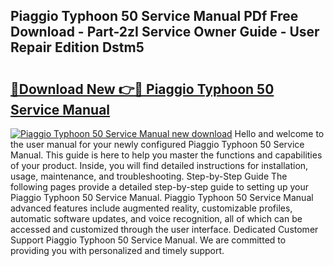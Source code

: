 ## Piaggio Typhoon 50 Service Manual PDf Free Download - Part-2zI Service Owner Guide - User Repair Edition Dstm5

# <h2><a href="http://cf13204.oget.top/?id=Piaggio+Typhoon+50+Service+Manual">🔗Download New 👉🔴 Piaggio Typhoon 50 Service Manual</a></h2>

[![Piaggio Typhoon 50 Service Manual new download](https://i.imgur.com/5g1atiW.png)](http://cf13204.oget.top/?id=Piaggio+Typhoon+50+Service+Manual)
Hello and welcome to the user manual for your newly configured Piaggio Typhoon 50 Service Manual. This guide is here to help you master the functions and capabilities of your product. Inside, you will find detailed instructions for installation, usage, maintenance, and troubleshooting. Step-by-Step Guide The following pages provide a detailed step-by-step guide to setting up your Piaggio Typhoon 50 Service Manual. Piaggio Typhoon 50 Service Manual advanced features include augmented reality, customizable profiles, automatic software updates, and voice recognition, all of which can be accessed and customized through the user interface. Dedicated Customer Support Piaggio Typhoon 50 Service Manual. We are committed to providing you with personalized and timely support.
